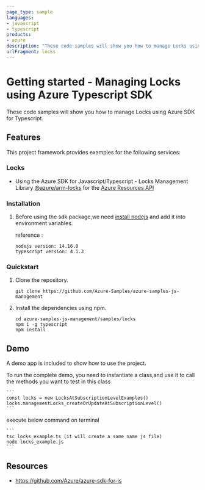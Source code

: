 ```yaml
---
page_type: sample
languages:
- javascript
- typescript
products:
- azure
description: "These code samples will show you how to manage Locks using Azure SDK for Typescript."
urlFragment: locks
---
```


# Getting started - Managing Locks using Azure Typescript SDK

These code samples will show you how to manage Locks using Azure SDK for Typescript.

## Features

This project framework provides examples for the following services:

### Locks
* Using the Azure SDK for Javascript/Typescript - Locks Management Library [@azure/arm-locks](https://www.npmjs.com/package/@azure/arm-locks) for the [Azure Resources API](https://docs.microsoft.com/en-us/rest/api/resources/)


### Installation

1.  Before using the sdk package,we need [install nodejs](https://nodejs.org/en/download/) and add it into environment variables.

    reference :
    
    ```
    nodejs version: 14.16.0
    typescript version: 4.1.3
    ```

### Quickstart

1.  Clone the repository.

    ```
    git clone https://github.com/Azure-Samples/azure-samples-js-management
    ```

2.  Install the dependencies using npm.

    ```
    cd azure-samples-js-management/samples/locks
    npm i -g typescript
    npm install
    ```

## Demo

A demo app is included to show how to use the project.

To run the complete demo, you need to instantiate a class,and use it to call the methods you want to test in this class 

    ```
    const locks = new LocksAtSubscriptionLevelExamples()
    locks.managementLocks_createOrUpdateAtSubscriptionLevel()
    ```

execute below command on terminal

    ```
    tsc locks_example.ts (it will create a same name js file)
    node locks_example.js
    ```

## Resources

- https://github.com/Azure/azure-sdk-for-js